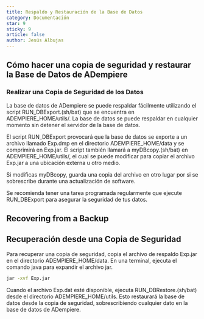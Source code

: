 ```yaml
---
title: Respaldo y Restauración de la Base de Datos
category: Documentación
star: 9
sticky: 9
article: false
author: Jesús Albujas
---
```


## Cómo hacer una copia de seguridad y restaurar la Base de Datos de ADempiere

### Realizar una Copia de Seguridad de los Datos

La base de datos de ADempiere se puede respaldar fácilmente utilizando el script RUN_DBExport.(sh/bat) que se encuentra en ADEMPIERE_HOME/utils/. La base de datos se puede respaldar en cualquier momento sin detener el servidor de la base de datos.

El script RUN_DBExport provocará que la base de datos se exporte a un archivo llamado Exp.dmp en el directorio ADEMPIERE_HOME/data y se comprimirá en Exp.jar. El script también llamará a myDBcopy.(sh/bat) en ADEMPIERE_HOME/utils/, el cual se puede modificar para copiar el archivo Exp.jar a una ubicación externa u otro medio.

Si modificas myDBcopy, guarda una copia del archivo en otro lugar por si se sobrescribe durante una actualización de software.

Se recomienda tener una tarea programada regularmente que ejecute RUN_DBExport para asegurar la seguridad de tus datos.

## Recovering from a Backup

## Recuperación desde una Copia de Seguridad

Para recuperar una copia de seguridad, copia el archivo de respaldo Exp.jar en el directorio ADEMPIERE_HOME/data. En una terminal, ejecuta el comando java para expandir el archivo jar.

```bash
jar -xvf Exp.jar
```

Cuando el archivo Exp.dat esté disponible, ejecuta RUN_DBRestore.(sh/bat) desde el directorio ADEMPIERE_HOME/utils. Esto restaurará la base de datos desde la copia de seguridad, sobrescribiendo cualquier dato en la base de datos de ADempiere.
